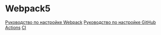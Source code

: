 # Webpack5

[Руководство по настройке Webpack](https://webpack.js.org/guides/)
[Руководство по настройке GitHub Actions](https://docs.github.com/en/actions/quickstart)
[CI](https://github.com/Cesaress/ahj-homework-1.1/actions/workflows/web.yml/badge.svg)
